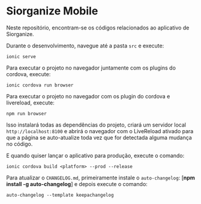 Siorganize Mobile
=========================

Neste repositório, encontram-se os códigos relacionados ao aplicativo de Siorganize.

Durante o desenvolvimento, navegue até a pasta `src` e execute:

    ionic serve

Para executar o projeto no navegador juntamente com os plugins do cordova, execute:

    ionic cordova run browser

Para executar o projeto no navegador com os plugin do cordova e livereload, execute:

    npm run browser

Isso instalará todas as dependências do projeto, criará um servidor local  `http://localhost:8100` e abrirá o navegador com o LiveReload ativado para que a página se auto-atualize toda vez que for detectada alguma mudança no código.

E quando quiser lançar o aplicativo para produção, execute o comando:

    ionic cordova build <platform> --prod --release

Para atualizar o `CHANGELOG.md`, primeiramente instale o `auto-changelog`: [**npm install -g auto-changelog**] e depois execute o comando:

    auto-changelog --template keepachangelog